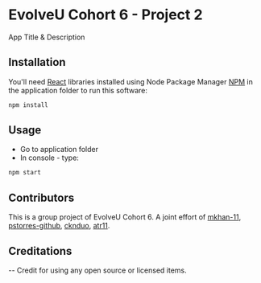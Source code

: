 # EvolveU Cohort 6 - Project 2

App Title & Description

## Installation

You'll need [React](https://reactjs.org) libraries installed using Node Package Manager [NPM](https://www.npmjs.com/package/npm/) in the application folder to run this software:

```zsh
npm install
```

## Usage

- Go to application folder
- In console - type:

```zsh
npm start
```

## Contributors

This is a group project of EvolveU Cohort 6. A joint effort of [mkhan-11](https://github.com/mKhan-11), [pstorres-github](https://github.com/pstorres-github), [cknduo](https://github.com/cknduo), [atr11](https://github.com/atr11).

## Creditations

-- Credit for using any open source or licensed items.